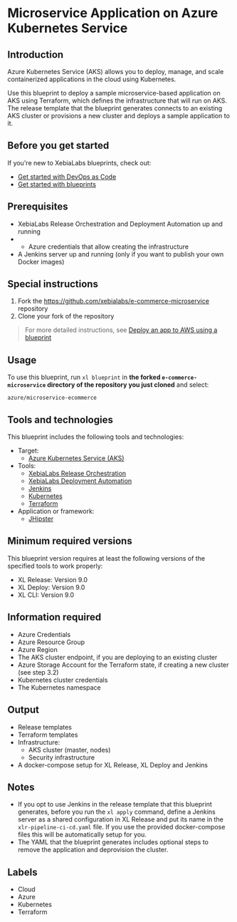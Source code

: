 # Microservice Application on Azure Kubernetes Service

## Introduction

Azure Kubernetes Service (AKS) allows you to deploy, manage, and scale containerized applications in the cloud using Kubernetes.

Use this blueprint to deploy a sample microservice-based application on AKS using Terraform, which defines the infrastructure that will run on AKS. The release template that the blueprint generates connects to an existing AKS cluster or provisions a new cluster and deploys a sample application to it.

## Before you get started

If you're new to XebiaLabs blueprints, check out:

* [Get started with DevOps as Code](https://docs.xebialabs.com/xl-release/concept/get-started-with-devops-as-code.html)
* [Get started with blueprints](https://docs.xebialabs.com/xl-release/concept/get-started-with-blueprints.html)

## Prerequisites

* XebiaLabs Release Orchestration and Deployment Automation up and running
* * Azure credentials that allow creating the infrastructure
* A Jenkins server up and running (only if you want to publish your own Docker images)

## Special instructions

1. Fork the https://github.com/xebialabs/e-commerce-microservice repository
2. Clone your fork of the repository

> For more detailed instructions, see [Deploy an app to AWS using a blueprint](https://docs.xebialabs.com/v.9.0/xl-release/how-to/deploy-to-aws-using-blueprints)

## Usage

To use this blueprint, run `xl blueprint` in **the forked `e-commerce-microservice` directory of the repository you just cloned** and select:

```plain
azure/microservice-ecommerce
```

## Tools and technologies

This blueprint includes the following tools and technologies:

* Target:
  * [Azure Kubernetes Service (AKS)](https://azure.microsoft.com/en-us/services/kubernetes-service/)
* Tools:
  * [XebiaLabs Release Orchestration](https://xebialabs.com/products/xl-release/)
  * [XebiaLabs Deployment Automation](https://xebialabs.com/products/xl-deploy/)
  * [Jenkins](https://jenkins.io/)
  * [Kubernetes](https://kubernetes.io/)
  * [Terraform](https://www.terraform.io/)
* Application or framework:
  * [JHipster](https://github.com/xebialabs/e-commerce-microservice/)

## Minimum required versions

This blueprint version requires at least the following versions of the specified tools to work properly:

* XL Release: Version 9.0
* XL Deploy: Version 9.0
* XL CLI: Version 9.0

## Information required

* Azure Credentials
* Azure Resource Group
* Azure Region
* The AKS cluster endpoint, if you are deploying to an existing cluster
* Azure Storage Account for the Terraform state, if creating a new cluster (see step 3.2)
* Kubernetes cluster credentials
* The Kubernetes namespace

## Output

* Release templates
* Terraform templates
* Infrastructure:
  * AKS cluster (master, nodes)
  * Security infrastructure
* A docker-compose setup for XL Release, XL Deploy and Jenkins

## Notes

* If you opt to use Jenkins in the release template that this blueprint generates, before you run the `xl apply` command, define a Jenkins server as a shared configuration in XL Release and put its name in the `xlr-pipeline-ci-cd.yaml` file. If you use the provided docker-compose files this will be automatically setup for you.
* The YAML that the blueprint generates includes optional steps to remove the application and deprovision the cluster.

## Labels

* Cloud
* Azure
* Kubernetes
* Terraform

